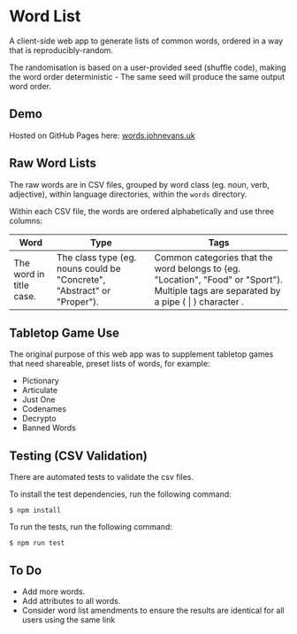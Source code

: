 # Word List

A client-side web app to generate lists of common words, ordered in a way that is reproducibly-random.

The randomisation is based on a user-provided seed (shuffle code), making the word order deterministic - The same seed will produce the same output word order.

## Demo

Hosted on GitHub Pages here: [words.johnevans.uk](https://words.johnevans.uk/)

## Raw Word Lists

The raw words are in CSV files, grouped by word class (eg. noun, verb, adjective), within language directories, within the ```words``` directory.

Within each CSV file, the words are ordered alphabetically and use three columns:

| Word | Type | Tags |
| --- | --- | --- |
|The word in title case. | The class type (eg. nouns could be "Concrete", "Abstract" or "Proper"). | Common categories that the word belongs to (eg. "Location", "Food" or "Sport"). Multiple tags are separated by a pipe ( \| ) character .

## Tabletop Game Use

The original purpose of this web app was to supplement tabletop games that need shareable, preset lists of words, for example:

- Pictionary
- Articulate
- Just One
- Codenames
- Decrypto
- Banned Words

## Testing (CSV Validation)

There are automated tests to validate the csv files.

To install the test dependencies, run the following command:
```
$ npm install
```

To run the tests, run the following command:
```
$ npm run test
```


## To Do
- Add more words.
- Add attributes to all words.
- Consider word list amendments to ensure the results are identical for all users using the same link
